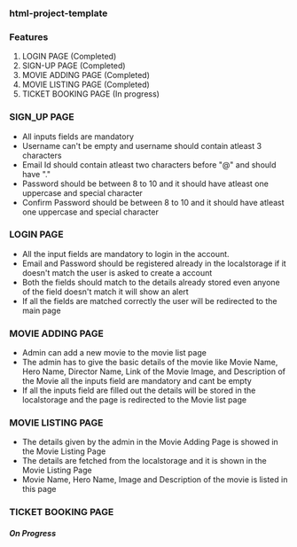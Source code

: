 ### html-project-template

### Features

1. LOGIN PAGE (Completed)
2. SIGN-UP PAGE (Completed)
3. MOVIE ADDING PAGE (Completed)
4. MOVIE LISTING PAGE (Completed)
5. TICKET BOOKING PAGE (In progress)


### SIGN_UP PAGE

* All inputs fields are mandatory
* Username can't be empty and username should contain atleast 3 characters 
* Email Id should contain atleast two characters before "@" and should have "."
* Password should be between 8 to 10 and it should have atleast one uppercase and special character
* Confirm Password should be between 8 to 10 and it should have atleast one uppercase and special character

### LOGIN PAGE

* All the input fields are mandatory to login in the account.
* Email and Password should be registered already in the localstorage if it doesn't match the user is asked to create a account
* Both the fields should match to the details already stored even anyone of the field doesn't match it will show an alert
* If all the fields are matched correctly the user will be redirected to the main page

### MOVIE ADDING PAGE

* Admin can add a new movie to the movie list page
* The admin has to give the basic details of the movie like Movie Name, Hero Name, Director Name, Link of the Movie Image, and Description of the Movie all the inputs field are mandatory and cant be empty
* If all the inputs field are filled out the details will be stored in the localstorage and the page is redirected to the Movie list page

### MOVIE LISTING PAGE

* The details given by the admin in the Movie Adding Page is showed in the Movie Listing Page
* The details are fetched from the localstorage and it is shown in the Movie Listing Page
* Movie Name, Hero Name, Image and Description of the movie is listed in this page

### TICKET BOOKING PAGE
##### On Progress